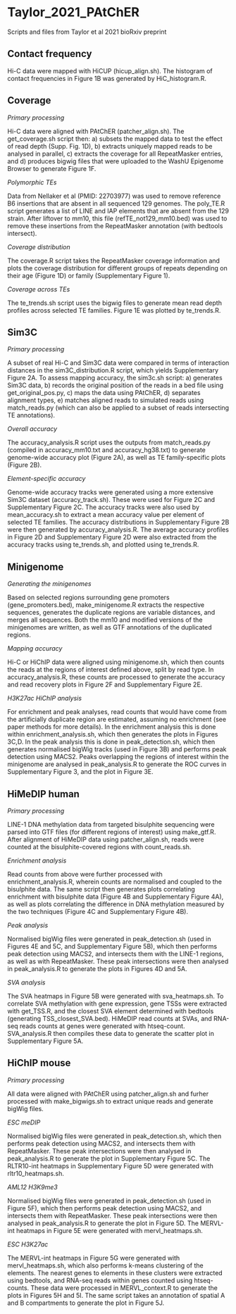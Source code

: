 # Taylor_2021_PAtChER

Scripts and files from Taylor et al 2021 bioRxiv preprint


## Contact frequency

Hi-C data were mapped with HiCUP (hicup_align.sh). The histogram of contact frequencies in Figure 1B was generated by HiC_histogram.R.


## Coverage

*Primary processing*

Hi-C data were aligned with PAtChER (patcher_align.sh). The get_coverage.sh script then: a) subsets the mapped data to test the effect of read depth (Supp. Fig. 1D), b) extracts uniquely mapped reads to be analysed in parallel, c) extracts the coverage for all RepeatMasker entries, and d) produces bigwig files that were uploaded to the WashU Epigenome Browser to generate Figure 1F.

*Polymorphic TEs*

Data from Nellaker et al (PMID: 22703977) was used to remove reference B6 insertions that are absent in all sequenced 129 genomes. The poly_TE.R script generates a list of LINE and IAP elements that are absent from the 129 strain. After liftover to mm10, this file (refTE_not129_mm10.bed) was used to remove these insertions from the RepeatMasker annotation (with bedtools intersect).

*Coverage distribution*

The coverage.R script takes the RepeatMasker coverage information and plots the coverage distribution for different groups of repeats depending on their age (Figure 1D) or family (Supplementary Figure 1).

*Coverage across TEs*

The te_trends.sh script uses the bigwig files to generate mean read depth profiles across selected TE families. Figure 1E was plotted by te_trends.R.


## Sim3C

*Primary processing*

A subset of real Hi-C and Sim3C data were compared in terms of interaction distances in the sim3C_distribution.R script, which yields Supplementary Figure 2A. To assess mapping accuracy, the sim3c.sh script: a) generates Sim3C data, b) records the original position of the reads in a bed file using get_original_pos.py, c) maps the data using PAtChER, d) separates alignment types, e) matches aligned reads to simulated reads using match_reads.py (which can also be applied to a subset of reads intersecting TE annotations).

*Overall accuracy*

The accuracy_analysis.R script uses the outputs from match_reads.py (compiled in accuracy_mm10.txt and accuracy_hg38.txt) to generate genome-wide accuracy plot (Figure 2A), as well as TE family-specific plots (Figure 2B).

*Element-specific accuracy*

Genome-wide accuracy tracks were generated using a more extensive Sim3C dataset (accuracy_track.sh). These were used for Figure 2C and Supplementary Figure 2C. The accuracy tracks were also used by mean_accuracy.sh to extract a mean accuracy value per element of selected TE families. The accuracy distributions in Supplementary Figure 2B were then generated by accuracy_analysis.R. The average accuracy profiles in Figure 2D and Supplementary Figure 2D were also extracted from the accuracy tracks using te_trends.sh, and plotted using te_trends.R.


## Minigenome

*Generating the minigenomes*

Based on selected regions surrounding gene promoters (gene_promoters.bed), make_minigenome.R extracts the respective sequences, generates the duplicate regions are variable distances, and merges all sequences. Both the mm10 and modified versions of the minigenomes are written, as well as GTF annotations of the duplicated regions.

*Mapping accuracy*

Hi-C or HiChIP data were aligned using minigenome.sh, which then counts the reads at the regions of interest defined above, split by read type. In accuracy_analysis.R, these counts are processed to generate the accuracy and read recovery plots in Figure 2F and Supplementary Figure 2E.

*H3K27ac HiChIP analysis*

For enrichment and peak analyses, read counts that would have come from the artificially duplicate region are estimated, assuming no enrichment (see paper methods for more details). In the enrichment analysis this is done within enrichment_analysis.sh, which then generates the plots in Figures 3C,D. In the peak analysis this is done in peak_detection.sh, which then generates normalised bigWig tracks (used in Figure 3B) and performs peak detection using MACS2. Peaks overlapping the regions of interest within the minigenome are analysed in peak_analysis.R to generate the ROC curves in Supplementary Figure 3, and the plot in Figure 3E.


## HiMeDIP human

*Primary processing*

LINE-1 DNA methylation data from targeted bisulphite sequencing were parsed into GTF files (for different regions of interest) using make_gtf.R. After alignment of HiMeDIP data using patcher_align.sh, reads were counted at the bisulphite-covered regions with count_reads.sh.

*Enrichment analysis*

Read counts from above were further processed with enrichment_analysis.R, wherein counts are normalised and coupled to the bisulphite data. The same script then generates plots correlating enrichment with bisulphite data (Figure 4B and Supplementary Figure 4A), as well as plots correlating the difference in DNA methylation measured by the two techniques (Figure 4C and Supplementary Figure 4B).

*Peak analysis*

Normalised bigWig files were generated in peak_detection.sh (used in Figures 4E and 5C, and Supplementary Figure 5B), which then performs peak detection using MACS2, and intersects them with the LINE-1 regions, as well as with RepeatMasker. These peak intersections were then analysed in peak_analysis.R to generate the plots in Figures 4D and 5A.

*SVA analysis*

The SVA heatmaps in Figure 5B were generated with sva_heatmaps.sh. To correlate SVA methylation with gene expression, gene TSSs were extracted with get_TSS.R, and the closest SVA element determined with bedtools (generating TSS_closest_SVA.bed). HiMeDIP read counts at SVAs, and RNA-seq reads counts at genes were generated with htseq-count. SVA_analysis.R then compiles these data to generate the scatter plot in Supplementary Figure 5A.


## HiChIP mouse

*Primary processing*

All data were aligned with PAtChER using patcher_align.sh and furher processed with make_bigwigs.sh to extract unique reads and generate bigWig files.

*ESC meDIP*

Normalised bigWig files were generated in peak_detection.sh, which then performs peak detection using MACS2, and intersects them with RepeatMasker. These peak intersections were then analysed in peak_analysis.R to generate the plot in Supplementary Figure 5C. The RLTR10-int heatmaps in Supplementary Figure 5D were generated with rltr10_heatmaps.sh.

*AML12 H3K9me3*

Normalised bigWig files were generated in peak_detection.sh (used in Figure 5F), which then performs peak detection using MACS2, and intersects them with RepeatMasker. These peak intersections were then analysed in peak_analysis.R to generate the plot in Figure 5D. The MERVL-int heatmaps in Figure 5E were generated with mervl_heatmaps.sh.

*ESC H3K27ac*

The MERVL-int heatmaps in Figure 5G were generated with mervl_heatmaps.sh, which also performs k-means clustering of the elements. The nearest genes to elements in these clusters were extracted using bedtools, and RNA-seq reads within genes counted using htseq-counts. These data were processed in MERVL_context.R to generate the plots in Figures 5H and 5I. The same script takes an annotation of spatial A and B compartments to generate the plot in Figure 5J.
